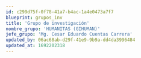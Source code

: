 ```yaml
---
id: c299d75f-0f78-41a7-b4ac-1a4e0473a7f7
blueprint: grupos_inv
title: 'Grupo de investigación'
nombre_grupo: 'HUMANITAS (GIHUMAN)'
jefe_grupo: 'Mg. Cesar Eduardo Cuentas Carrera'
updated_by: 06ac68ab-d29f-41e9-9b9a-dd4da3996484
updated_at: 1692202318
---
```

